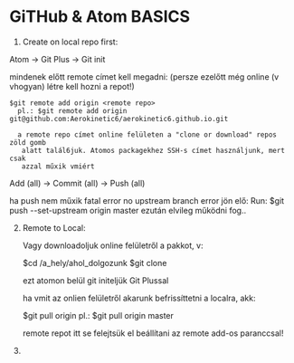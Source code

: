 # GiTHub & Atom BASICS

1. Create on local repo first:

  Atom -> Git Plus -> Git init

  mindenek előtt remote címet kell megadni:
   (persze ezelőtt még online (v vhogyan) létre kell hozni a repot!)

    $git remote add origin <remote repo>
      pl.: $git remote add origin git@github.com:Aerokinetic6/aerokinetic6.github.io.git

      a remote repo címet online felületen a "clone or download" repos zöld gomb
       alatt talál6juk. Atomos packagekhez SSH-s címet használjunk, mert csak
       azzal műxik vmiért



  Add (all) -> Commit (all) -> Push (all)

  ha push nem műxik fatal error no upstream branch error jön elő:
    Run: $git push --set-upstream origin master
    ezután elvileg működni fog..


2. Remote to Local:

    Vagy downloadoljuk online felületről a pakkot, v:

    $cd /a_hely/ahol_dolgozunk
    $git clone <remote repo>

    ezt atomon belül git initeljük Git Plussal

    ha vmit az onlien felületről akarunk befrissíttetni a localra, akk:

    $git pull origin <branch>  pl.: $git pull origin master

    remote repot itt se felejtsük el beállítani az remote add-os paranccsal!


2.     
